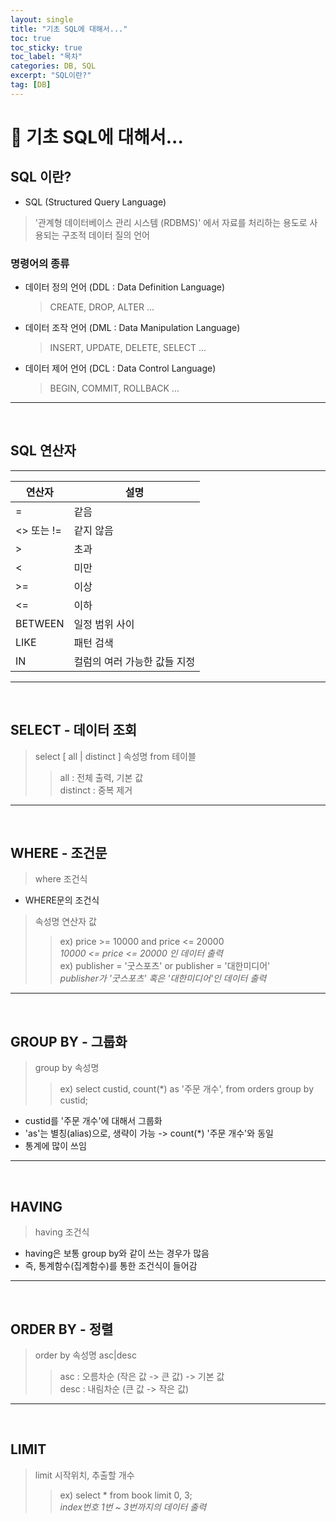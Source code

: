 ```yaml
---
layout: single
title: "기초 SQL에 대해서..."
toc: true
toc_sticky: true
toc_label: "목차"
categories: DB, SQL
excerpt: "SQL이란?"
tag: [DB]
---
```

# 📘 기초 SQL에 대해서...
## SQL 이란?
- SQL (Structured Query Language)
> '관계형 데이터베이스 관리 시스템 (RDBMS)' 에서 자료를 처리하는 용도로 사용되는 구조적 데이터 질의 언어  

### 명령어의 종류
- 데이터 정의 언어 (DDL : Data Definition Language)
  > CREATE, DROP, ALTER ...  
- 데이터 조작 언어 (DML : Data Manipulation Language)
  > INSERT, UPDATE, DELETE, SELECT ...
- 데이터 제어 언어 (DCL : Data Control Language)
  > BEGIN, COMMIT, ROLLBACK ...  
---

<br>

## SQL 연산자
---
  |연산자|설명|
  |------|---|
  |=|같음|
  |<> 또는 !=|같지 않음|
  |>|초과|
  |<|미만|
  |>=|이상|
  |<=|이하|
  |BETWEEN|일정 범위 사이|
  |LIKE|패턴 검색|
  |IN|컬럼의 여러 가능한 값들 지정|
---

<br> 

## SELECT - 데이터 조회
> select [ all | distinct ] 속성명 from 테이블
> >   all : 전체 출력, 기본 값  
> >   distinct : 중복 제거  

---
<br>

## WHERE - 조건문
> where 조건식
- WHERE문의 조건식
> 속성명 연산자 값  
> > ex) price >= 10000 and price <= 20000  
      *10000 <= price <= 20000 인 데이터 출력*  
> > ex) publisher = '굿스포츠' or publisher = '대한미디어'  
      *publisher가 '굿스포츠' 혹은 '대한미디어'인 데이터 출력*

---
<br>

## GROUP BY - 그룹화
> group by 속성명
> >   ex) select 
          custid, 
          count(*) as '주문 개수', 
        from orders group by custid;  
- custid를 '주문 개수'에 대해서 그룹화
- 'as'는 별칭(alias)으로, 생략이 가능 -> count(*) '주문 개수'와 동일  
- 통계에 많이 쓰임

---
<br>

## HAVING
> having 조건식  
- having은 보통 group by와 같이 쓰는 경우가 많음
- 즉, 통계함수(집계함수)를 통한 조건식이 들어감 

---
<br>

## ORDER BY - 정렬
> order by 속성명 asc|desc
> > asc  : 오름차순 (작은 값 -> 큰 값) -> 기본 값   
> > desc : 내림차순 (큰 값 -> 작은 값)

---
<br>

## LIMIT
> limit 시작위치, 추출할 개수
> > ex) select * from book limit 0, 3;  
> > *index번호 1번 ~ 3번까지의 데이터 출력*

<br>
